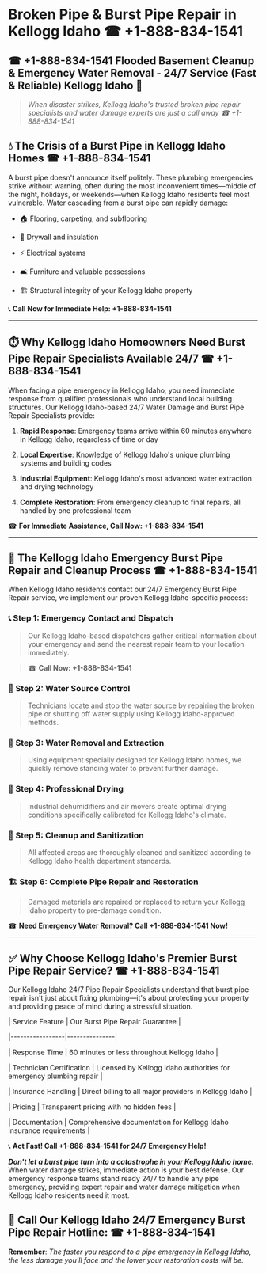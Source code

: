 # Broken Pipe & Burst Pipe Repair in Kellogg Idaho ☎ +1-888-834-1541  
## ☎ +1-888-834-1541 Flooded Basement Cleanup & Emergency Water Removal - 24/7 Service (Fast & Reliable) Kellogg Idaho 🚨  

> *When disaster strikes, Kellogg Idaho's trusted broken pipe repair specialists and water damage experts are just a call away ☎ +1-888-834-1541*  

## 💧 The Crisis of a Burst Pipe in Kellogg Idaho Homes ☎ +1-888-834-1541  

A burst pipe doesn't announce itself politely. These plumbing emergencies strike without warning, often during the most inconvenient times—middle of the night, holidays, or weekends—when Kellogg Idaho residents feel most vulnerable. Water cascading from a burst pipe can rapidly damage:  

* 🏠 Flooring, carpeting, and subflooring  
* 🧱 Drywall and insulation  
* ⚡ Electrical systems  
* 🛋️ Furniture and valuable possessions  
* 🏗️ Structural integrity of your Kellogg Idaho property  

📞 **Call Now for Immediate Help: +1-888-834-1541**  

---  

## ⏱️ Why Kellogg Idaho Homeowners Need Burst Pipe Repair Specialists Available 24/7 ☎ +1-888-834-1541  

When facing a pipe emergency in Kellogg Idaho, you need immediate response from qualified professionals who understand local building structures. Our Kellogg Idaho-based 24/7 Water Damage and Burst Pipe Repair Specialists provide:  

1. **Rapid Response**: Emergency teams arrive within 60 minutes anywhere in Kellogg Idaho, regardless of time or day  
2. **Local Expertise**: Knowledge of Kellogg Idaho's unique plumbing systems and building codes  
3. **Industrial Equipment**: Kellogg Idaho's most advanced water extraction and drying technology  
4. **Complete Restoration**: From emergency cleanup to final repairs, all handled by one professional team  

☎ **For Immediate Assistance, Call Now: +1-888-834-1541**  

---  

## 🔧 The Kellogg Idaho Emergency Burst Pipe Repair and Cleanup Process ☎ +1-888-834-1541  

When Kellogg Idaho residents contact our 24/7 Emergency Burst Pipe Repair service, we implement our proven Kellogg Idaho-specific process:  

### 📞 Step 1: Emergency Contact and Dispatch  
> Our Kellogg Idaho-based dispatchers gather critical information about your emergency and send the nearest repair team to your location immediately.  
> ☎ **Call Now: +1-888-834-1541**  

### 🚿 Step 2: Water Source Control  
> Technicians locate and stop the water source by repairing the broken pipe or shutting off water supply using Kellogg Idaho-approved methods.  

### 🌊 Step 3: Water Removal and Extraction  
> Using equipment specially designed for Kellogg Idaho homes, we quickly remove standing water to prevent further damage.  

### 💨 Step 4: Professional Drying  
> Industrial dehumidifiers and air movers create optimal drying conditions specifically calibrated for Kellogg Idaho's climate.  

### 🧼 Step 5: Cleanup and Sanitization  
> All affected areas are thoroughly cleaned and sanitized according to Kellogg Idaho health department standards.  

### 🏗️ Step 6: Complete Pipe Repair and Restoration  
> Damaged materials are repaired or replaced to return your Kellogg Idaho property to pre-damage condition.  

☎ **Need Emergency Water Removal? Call +1-888-834-1541 Now!**  

---  

## ✅ Why Choose Kellogg Idaho's Premier Burst Pipe Repair Service? ☎ +1-888-834-1541  

Our Kellogg Idaho 24/7 Pipe Repair Specialists understand that burst pipe repair isn't just about fixing plumbing—it's about protecting your property and providing peace of mind during a stressful situation.  

| Service Feature | Our Burst Pipe Repair Guarantee |  
|-----------------|---------------|  
| Response Time | 60 minutes or less throughout Kellogg Idaho |  
| Technician Certification | Licensed by Kellogg Idaho authorities for emergency plumbing repair |  
| Insurance Handling | Direct billing to all major providers in Kellogg Idaho |  
| Pricing | Transparent pricing with no hidden fees |  
| Documentation | Comprehensive documentation for Kellogg Idaho insurance requirements |  

📞 **Act Fast! Call +1-888-834-1541 for 24/7 Emergency Help!**  

***Don't let a burst pipe turn into a catastrophe in your Kellogg Idaho home.*** When water damage strikes, immediate action is your best defense. Our emergency response teams stand ready 24/7 to handle any pipe emergency, providing expert repair and water damage mitigation when Kellogg Idaho residents need it most.  

## 📱 Call Our Kellogg Idaho 24/7 Emergency Burst Pipe Repair Hotline: ☎ +1-888-834-1541  

**Remember**: *The faster you respond to a pipe emergency in Kellogg Idaho, the less damage you'll face and the lower your restoration costs will be.*